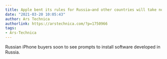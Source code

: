 ```yaml
---
title: Apple bent its rules for Russia—and other countries will take note
date: "2021-03-20 10:05:43"
author: Ars Technica
authorlink: https://arstechnica.com/?p=1750966
tags:
- Ars-Technica
---
```

Russian iPhone buyers soon to see prompts to install software developed in Russia.